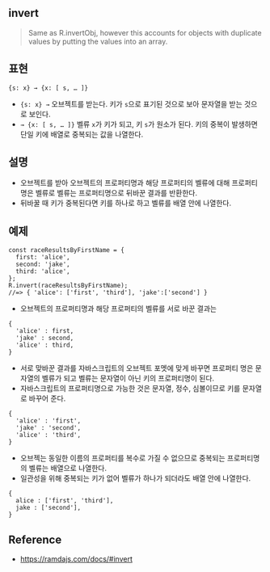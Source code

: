 ## invert
> Same as R.invertObj, however this accounts for objects with duplicate values by putting the values into an array.

## 표현
```
{s: x} → {x: [ s, … ]}
```
- `{s: x} →` 오브젝트를 받는다. 키가 `s`으로 표기된 것으로 보아 문자열을 받는 것으로 보인다.
- `→ {x: [ s, … ]}` 벨류 `x`가 키가 되고, 키 `s`가 원소가 된다. 키의 중복이 발생하면 단일 키에 배열로 중복되는 값을 나열한다.

## 설명
- 오브젝트를 받아 오브젝트의 프로퍼티명과 해당 프로퍼티의 벨류에 대해 프로퍼티 명은 벨류로 벨류는 프로퍼티명으로 뒤바꾼 결과를 반환한다.
- 뒤바꿀 때 키가 중복된다면 키를 하나로 하고 벨류를 배열 안에 나열한다.

## 예제
```
const raceResultsByFirstName = {
  first: 'alice',
  second: 'jake',
  third: 'alice',
};
R.invert(raceResultsByFirstName);
//=> { 'alice': ['first', 'third'], 'jake':['second'] }
```
- 오브젝트의 프로퍼티명과 해당 프로퍼티의 벨류를 서로 바꾼 결과는
```
{
  'alice' : first,
  'jake' : second,
  'alice' : third,
}
```
- 서로 맞바꾼 결과를 자바스크립트의 오브젝트 포멧에 맞게 바꾸면 프로퍼티 명은 문자열의 벨류가 되고 벨류는 문자열이 아닌 키의 프로퍼티명이 된다.
- 자바스크립트의 프로퍼티명으로 가능한 것은 문자열, 정수, 심볼이므로 키를 문자열로 바꾸어 준다.
```
{
  'alice' : 'first',
  'jake' : 'second',
  'alice' : 'third',
}
```
- 오브젝는 동일한 이름의 프로퍼티를 복수로 가질 수 없으므로 중복되는 프로퍼티명의 벨류는 배열으로 나열한다.
- 일관성을 위해 중복되는 키가 없어 벨류가 하나가 되더라도 배열 안에 나열한다.
```
{
  alice : ['first', 'third'],
  jake : ['second'],
}
```

## Reference
- https://ramdajs.com/docs/#invert
